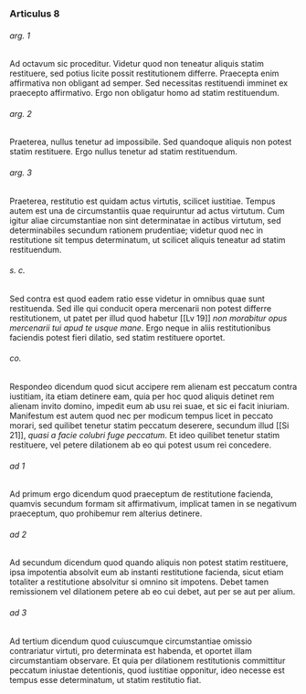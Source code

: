 ### Articulus 8

###### arg. 1
Ad octavum sic proceditur. Videtur quod non teneatur aliquis statim restituere, sed potius licite possit restitutionem differre. Praecepta enim affirmativa non obligant ad semper. Sed necessitas restituendi imminet ex praecepto affirmativo. Ergo non obligatur homo ad statim restituendum.

###### arg. 2
Praeterea, nullus tenetur ad impossibile. Sed quandoque aliquis non potest statim restituere. Ergo nullus tenetur ad statim restituendum.

###### arg. 3
Praeterea, restitutio est quidam actus virtutis, scilicet iustitiae. Tempus autem est una de circumstantiis quae requiruntur ad actus virtutum. Cum igitur aliae circumstantiae non sint determinatae in actibus virtutum, sed determinabiles secundum rationem prudentiae; videtur quod nec in restitutione sit tempus determinatum, ut scilicet aliquis teneatur ad statim restituendum.

###### s. c.
Sed contra est quod eadem ratio esse videtur in omnibus quae sunt restituenda. Sed ille qui conducit opera mercenarii non potest differre restitutionem, ut patet per illud quod habetur [[Lv 19]] *non morabitur opus mercenarii tui apud te usque mane*. Ergo neque in aliis restitutionibus faciendis potest fieri dilatio, sed statim restituere oportet.

###### co.
Respondeo dicendum quod sicut accipere rem alienam est peccatum contra iustitiam, ita etiam detinere eam, quia per hoc quod aliquis detinet rem alienam invito domino, impedit eum ab usu rei suae, et sic ei facit iniuriam. Manifestum est autem quod nec per modicum tempus licet in peccato morari, sed quilibet tenetur statim peccatum deserere, secundum illud [[Si 21]], *quasi a facie colubri fuge peccatum*. Et ideo quilibet tenetur statim restituere, vel petere dilationem ab eo qui potest usum rei concedere.

###### ad 1
Ad primum ergo dicendum quod praeceptum de restitutione facienda, quamvis secundum formam sit affirmativum, implicat tamen in se negativum praeceptum, quo prohibemur rem alterius detinere.

###### ad 2
Ad secundum dicendum quod quando aliquis non potest statim restituere, ipsa impotentia absolvit eum ab instanti restitutione facienda, sicut etiam totaliter a restitutione absolvitur si omnino sit impotens. Debet tamen remissionem vel dilationem petere ab eo cui debet, aut per se aut per alium.

###### ad 3
Ad tertium dicendum quod cuiuscumque circumstantiae omissio contrariatur virtuti, pro determinata est habenda, et oportet illam circumstantiam observare. Et quia per dilationem restitutionis committitur peccatum iniustae detentionis, quod iustitiae opponitur, ideo necesse est tempus esse determinatum, ut statim restitutio fiat.

